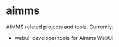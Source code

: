 aimms
=====

AIMMS related projects and tools. Currently:

 - webui: developer tools for Aimms WebUI
